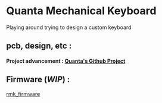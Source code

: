 # Quanta Mechanical Keyboard
Playing around trying to design a custom keyboard  

## pcb, design, etc :
#### Project advancement : [Quanta's Github Project](https://github.com/orgs/ObsiLab/projects/2)  

## Firmware (_WIP_) :
[rmk_firmware](https://github.com/ObsiLab/rmk_firmware)  
